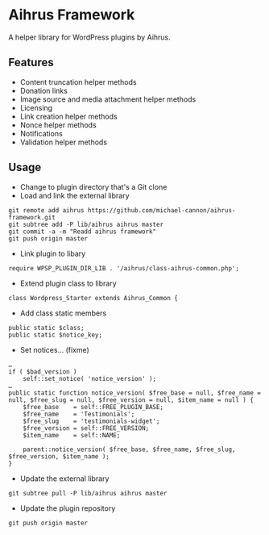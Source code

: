 # Aihrus Framework

A helper library for WordPress plugins by Aihrus.

## Features

* Content truncation helper methods
* Donation links
* Image source and media attachment helper methods
* Licensing
* Link creation helper methods
* Nonce helper methods
* Notifications
* Validation helper methods

## Usage

* Change to plugin directory that's a Git clone
* Load and link the external library

```
git remote add aihrus https://github.com/michael-cannon/aihrus-framework.git
git subtree add -P lib/aihrus aihrus master
git commit -a -m "Readd aihrus framework"
git push origin master
```

* Link plugin to libary

```
require WPSP_PLUGIN_DIR_LIB . '/aihrus/class-aihrus-common.php';
```

* Extend plugin class to library

```
class Wordpress_Starter extends Aihrus_Common {
```

* Add class static members

```
public static $class;
public static $notice_key;
```

* Set notices… (fixme)

```
…
if ( $bad_version )
	self::set_notice( 'notice_version' );
…
public static function notice_version( $free_base = null, $free_name = null, $free_slug = null, $free_version = null, $item_name = null ) {
	$free_base    = self::FREE_PLUGIN_BASE;
	$free_name    = 'Testimonials';
	$free_slug    = 'testimonials-widget';
	$free_version = self::FREE_VERSION;
	$item_name    = self::NAME;

	parent::notice_version( $free_base, $free_name, $free_slug, $free_version, $item_name );
}
```

* Update the external library

```
git subtree pull -P lib/aihrus aihrus master
```

* Update the plugin repository

```
git push origin master
```
